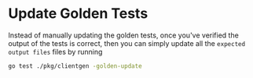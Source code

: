 # Update Golden Tests

Instead of manually updating the golden tests, once you've verified the output of the tests is correct, then you
can simply update all the `expected output files` files by running

```bash
go test ./pkg/clientgen -golden-update
```
